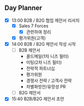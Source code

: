 ## Day Planner
- [x] 13:00 B2B / B2G 협업 제안서 리서치
	- [x] Sales 7 Forces
		- [x] 관련하여 정리
	- [x] 평가위원(고객)
- [x] 14:00 B2B / B2G 제안서 작성 시작
	- [ ] B2B 제안서
		- 콜드메일(1차 니즈 필터)
		- 미팅(2차 니즈 필터)
		- 전략적 파트너십
		- 평가위원
		- 경쟁사 전략 / 고객사 전략
		- 차별화방안/유망성 PR
	- [ ] B2G 제안서
- [x] 15:40 B2B/B2G 제안서 초안